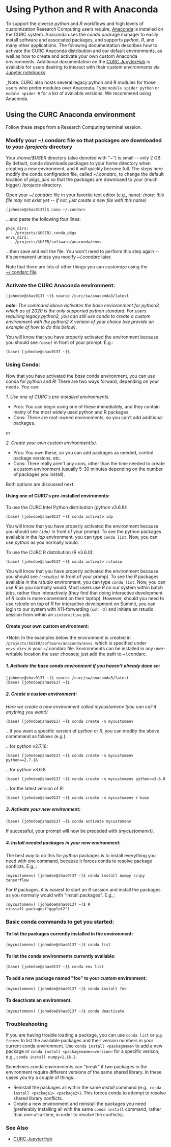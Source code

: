# Using Python and R with Anaconda

To support the diverse _python_ and _R_ workflows and high levels of customization Research Computing users require, [Anaconda](http://anaconda.com) is installed on the CURC system. Anaconda uses the _conda_ package manager to easily install software and associated packages, and supports _python_, _R_, and many other applications. The following documentation describes how to activate the CURC Anaconda distribution and our default environments, as well as how to create and activate your own custom Anaconda environments. Additional documentation on the [CURC JupyterHub](../gateways/jupyterhub.md) is available for users desiring to interact with their custom environments via [Jupyter notebooks](https://jupyter.org). 

_Note: CURC also hosts several legacy python and R modules for those users who prefer modules over Anaconda. Type ```module spider python``` or ```module spider R``` for a list of available versions. We recommend using Anaconda.

## Using the CURC Anaconda environment

Follow these steps from a Research Computing terminal session. 

### Modify your ~/.condarc file so that packages are downloaded to your _/projects_ directory 

Your _/home/$USER_ directory (also denoted with "_~_") is small -- only 2 GB. By default, conda downloads packages to your home directory when creating a new environment, and it will quickly become full. The steps here modify the conda configration file, called _~/.condarc_, to change the default location of _pkgs_dirs_ so that the packages are downloaed to your (much bigger) _/projects_ directory.

Open your _~/.condarc_ file in your favorite text editor (e.g., nano):
_(note: this file may not exist yet -- if not, just create a new file with this name)_
```
[johndoe@shas0137]$ nano ~/.condarc
```

...and paste the following four lines:
```
pkgs_dirs:
  - /projects/$USER/.conda_pkgs
envs_dirs:
  - /projects/$USER/software/anaconda/envs
```

...then save and exit the file. You won't need to perform this step again -- it's permanent unless you modify _~/.condarc_ later.

Note that there are lots of other things you can customize using the [~/.condarc file](https://docs.conda.io/projects/conda/en/latest/user-guide/configuration/use-condarc.html).

### Activate the CURC Anaconda environment:

```
[johndoe@shas0137 ~]$ source /curc/sw/anaconda3/latest
```

___note__: The command above activates the base envioronment for python3, which as of 2020 is the only supported python standard. For users requiring legacy python2, you can still use conda to create a custom environment with the python2.X version of your choice (we provide an example of how to do this below)_. 

You will know that you have properly activated the environment because you should see _`(base)`_ in front of your prompt. E.g.: 

```
(base) [johndoe@shas0137 ~]$
```

### Using Conda:

Now that you have activated the _base_ conda environment, you can use conda for _python_ and _R_!  There are two ways forward, depending on your needs.  You can:

_1. Use one of CURC's pre-installed environments._ 
* Pros: You can begin using one of these immediately, and they contain mainy of the most widely used python and R packages. 
* Cons: These are root-owned environments, so you can't add additional packages. 

or

_2. Create your own custom environment(s)._
* Pros: You own these, so you can add packages as needed, control package versions, etc.
* Cons: There really aren't any cons, other than the time needed to create a custom environment (usually 5-30 minutes depending on the number of packages you install).     

Both options are discussed next.

#### Using one of CURC's pre-installed enviroments:

To use the CURC Intel Python distribution (python v3.6.8):

```
(base) [johndoe@shas0137 ~]$ conda activate idp
```

You will know that you have properly activated the environment because you should see _`(idp)`_ in front of your prompt. To see the python packages available in the _idp_ environment, you can type `conda list`. Now, you can use _python_ as you normally would.  

To use the CURC R distribution (R v3.6.0):

```
(base) [johndoe@shas0137 ~]$ conda activate rstudio
```

You will know that you have properly activated the environment because you should see _`(rstudio)`_ in front of your prompt. To see the _R_ packages available in the _rstudio_ environment, you can type `conda list`. Now, you can use _R_ as you normally would.  Most users use _R_ on our system within batch jobs, rather than interactively (they find that doing interactive development of _R_ code is more convenient on their laptop).  However, should you need to use _rstudio_ on top of _R_ for interactive development on Summit, you can login to our system with X11-forwarding (`ssh -X`) and initiate an rstudio session from within an `sinteractive` job.  


#### Create your own custom environment:

*Note: In the examples below the environment is created in `/projects/$USER/software/anaconda/envs`, which is specified under `envs_dirs` in your ~/.condarc file. Environments can be installed in any user-writable location the user chooses; just add the path to ~/.condarc.

##### 1. Activate the _base_ conda environment if you haven't already done so:
 
```
[johndoe@shas0137 ~]$ source /curc/sw/anaconda3/latest
(base) [johndoe@shas0137 ~]$ 
```

##### 2. Create a custom environment:
 
_Here we create a new environment called _mycustomenv_ (you can call it anything you want!)_

```
(base) [johndoe@shas0137 ~]$ conda create -n mycustomenv
```

 ...if you want a specific version of _python_ or _R_, you can modify the above commmand as follows (e.g.): 

...for _python_ v2.7.16:
```
(base) [johndoe@shas0137 ~]$ conda create -n mycustomenv python==2.7.16
```

...for _python_ v3.6.8
```
(base) [johndoe@shas0137 ~]$ conda create -n mycustomenv python==3.6.8
```
...for the latest version of _R_:

```
(base) [johndoe@shas0137 ~]$ conda create -n mycustomenv r-base
```

##### 3. Activate your new environment:

```
(base) [johndoe@shas0137 ~]$ conda activate mycustomenv
```

If successful, your prompt will now be preceded with _(mycustomenv))_.

##### 4. Install needed packages in your new environment:

The best way to do this for _python_ packages is to install everything you need with one command, because it forces conda to resolve package conflicts.  E.g.,:

```
(mycustomenv) [johndoe@shas0137 ~]$ conda install numpy scipy tensorflow
```

For _R_ packages, it is easiest to start an _R_ session and install the packages as you normally would with "install.packages".  E.g.,:

```
(mycustomenv) [johndoe@shas0137 ~]$ R
>install.packages("ggplot2")
```

### Basic conda commands to get you started:

#### To list the packages currently installed in the environment:

```
(mycustomenv) [johndoe@shas0137 ~]$ conda list
```

#### To list the conda environments currently available:

```
(base) [johndoe@shas0137 ~]$ conda env list
```

#### To add a new package named "foo" to your _custom_ environment:

```
(mycustomenv) [johndoe@shas0137 ~]$ conda install foo 
```

#### To deactivate an environment:

```
(mycustomenv) [johndoe@shas0137 ~]$ conda deactivate
```

### Troubleshooting

If you are having trouble loading a package, you can use `conda list` or `pip freeze` to list the available packages and their version numbers in your current conda environment. Use `conda install <packagname>` to add a new package or `conda install <packagename==version>` for a specific verison; e.g., `conda install numpy=1.16.2`.

Sometimes conda environments can "break" if two packages in the environment require different versions of the same shared library.  In these cases you try a couple of things.
* Reinstall the packages all within the same _install_ command (e.g., `conda install <package1> <package2>`).  This forces conda to attempt to resolve shared library conflicts. 
* Create a new environment and reinstall the packages you need (preferably installing all with the same `conda install` command, rather than one-at-a-time, in order to resolve the conflicts).

### See Also

* [CURC JupyterHub](../gateways/jupyterhub.md)
